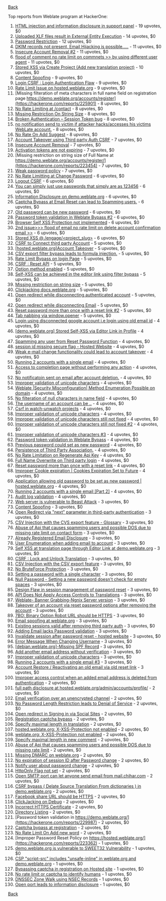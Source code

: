 [Back](../README.md)

Top reports from Weblate program at HackerOne:

1. [HTML injection and information disclosure in support panel](https://hackerone.com/reports/634312) - 19 upvotes, $0
2. [Uploaded XLF files result in External Entity Execution](https://hackerone.com/reports/232614) - 14 upvotes, $0
3. [Password Restriction](https://hackerone.com/reports/229920) - 12 upvotes, $0
4. [DKIM records not present, Email Hijacking is possible.....](https://hackerone.com/reports/253926) - 11 upvotes, $0
5. [Insecure Account Removal #2](https://hackerone.com/reports/229532) - 11 upvotes, $0
6. [flood of comment no rate limit on commnets \>\> by using different user agent](https://hackerone.com/reports/404035) - 11 upvotes, $0
7. [Stored XSS via Create Project (Add new translation project)](https://hackerone.com/reports/610219) - 10 upvotes, $0
8. [Content Spoofing](https://hackerone.com/reports/223430) - 9 upvotes, $0
9. [Login CSRF : Login Authentication Flaw](https://hackerone.com/reports/229528) - 9 upvotes, $0
10. [Rate Limit Issue on hosted.weblate.org](https://hackerone.com/reports/229825) - 9 upvotes, $0
11. [Missing filteration of meta characters in full name field on registration page https://demo.weblate.org/accounts/register](https://hackerone.com/reports/225901) - 8 upvotes, $0
12. [No Rate Limiting at /contact](https://hackerone.com/reports/229511) - 8 upvotes, $0
13. [Missing Restriction On String Size](https://hackerone.com/reports/257376) - 8 upvotes, $0
14. [Broken Authentication – Session Token bug](https://hackerone.com/reports/400826) - 8 upvotes, $0
15. [no notification send to victim if attacker hacks/accesses his victims WebLate account.](https://hackerone.com/reports/282772) - 8 upvotes, $0
16. [No Rate On Add Suggest](https://hackerone.com/reports/481654) - 8 upvotes, $0
17. [Account Takeover using Third party Auth CSRF](https://hackerone.com/reports/225653) - 7 upvotes, $0
18. [Insecure Account Removal](https://hackerone.com/reports/223355) - 7 upvotes, $0
19. [Activation tokens are not expiring](https://hackerone.com/reports/223339) - 7 upvotes, $0
20. [Missing restriction on string size of Full Name at https://demo.weblate.org/accounts/register/](https://hackerone.com/reports/223454) - 7 upvotes, $0
21. [Weak password policy](https://hackerone.com/reports/224572) - 7 upvotes, $0
22. [No Rate Limitting at Change Password](https://hackerone.com/reports/223694) - 6 upvotes, $0
23. [Logout CSRF](https://hackerone.com/reports/223329) - 6 upvotes, $0
24. [You can simply just use passwords that simply are as 123456](https://hackerone.com/reports/223374) - 6 upvotes, $0
25. [Information Disclosure on demo.weblate.org](https://hackerone.com/reports/229620) - 6 upvotes, $0
26. [Captcha Bypass at Email Reset can lead to Spamming users.](https://hackerone.com/reports/229541) - 6 upvotes, $0
27. [Old password can be new password](https://hackerone.com/reports/229577) - 6 upvotes, $0
28. [Password token validation in Weblate Bypass #2](https://hackerone.com/reports/244287) - 6 upvotes, $0
29. [Browser Self XSS Protection not implemented](https://hackerone.com/reports/400781) - 6 upvotes, $0
30. [2nd issue\>\>\> flood of email no rate limit on delete account confirmation email \>\>](https://hackerone.com/reports/404713) - 6 upvotes, $0
31. [Stored XSS @ /engage/\<project_slug\>](https://hackerone.com/reports/472391) - 6 upvotes, $0
32. [CSRF to Connect third party Account](https://hackerone.com/reports/225100) - 5 upvotes, $0
33. [[hosted.weblate.org]Account Takeover](https://hackerone.com/reports/223637) - 5 upvotes, $0
34. [CSV export filter bypass leads to formula injection.](https://hackerone.com/reports/223999) - 5 upvotes, $0
35. [Rate Limit Bypass on login Page](https://hackerone.com/reports/224460) - 5 upvotes, $0
36. [CSRF : Reset API](https://hackerone.com/reports/223333) - 5 upvotes, $0
37. [Option method enabled](https://hackerone.com/reports/230194) - 5 upvotes, $0
38. [Self-XSS can be achieved in the editor link using filter bypass](https://hackerone.com/reports/229735) - 5 upvotes, $0
39. [Missing restriction on string size](https://hackerone.com/reports/229796) - 5 upvotes, $0
40. [Clickjacking docs.weblate.org](https://hackerone.com/reports/223391) - 5 upvotes, $0
41. [Open redirect while disconnecting authenticated account](https://hackerone.com/reports/224317) - 5 upvotes, $0
42. [Open redirect while disconnecting Email](https://hackerone.com/reports/238117) - 5 upvotes, $0
43. [Reset password more than once with a reset link #2](https://hackerone.com/reports/245450) - 5 upvotes, $0
44. [Tab nabbing via window.opener](https://hackerone.com/reports/403891) - 5 upvotes, $0
45. [Login using disconnected google account i.e login using old email id](https://hackerone.com/reports/223427) - 4 upvotes, $0
46. [[demo.weblate.org] Stored Self-XSS via Editor Link in Profile](https://hackerone.com/reports/223331) - 4 upvotes, $0
47. [Spamming any user from Reset Password Function](https://hackerone.com/reports/223525) - 4 upvotes, $0
48. [session id missing secure flag - Hosted Website](https://hackerone.com/reports/224379) - 4 upvotes, $0
49. [Weak e-mail change functionality could lead to account takeover](https://hackerone.com/reports/223461) - 4 upvotes, $0
50. [Running 2 accounts with a single email](https://hackerone.com/reports/224072) - 4 upvotes, $0
51. [Access to completion page without performing any action](https://hackerone.com/reports/223846) - 4 upvotes, $0
52. [No notificatoin sent on email after account deletion.](https://hackerone.com/reports/229909) - 4 upvotes, $0
53. [Improper validation of unicode characters](https://hackerone.com/reports/229483) - 4 upvotes, $0
54. [Weblate |Security Misconfiguration| Method Enumeration Possible on domain](https://hackerone.com/reports/230648) - 4 upvotes, $0
55. [No filteration of null characters in name field](https://hackerone.com/reports/242945) - 4 upvotes, $0
56. [The username of an account can be ..](https://hackerone.com/reports/243609) - 4 upvotes, $0
57. [Csrf in watch-unwatch projects](https://hackerone.com/reports/229405) - 4 upvotes, $0
58. [Improper validation of unicode characters](https://hackerone.com/reports/242171) - 4 upvotes, $0
59. [Improper validation of unicode characters still not fixed](https://hackerone.com/reports/241596) - 4 upvotes, $0
60. [Improper validation of unicode characters still not fixed #2](https://hackerone.com/reports/243611) - 4 upvotes, $0
61. [Improper validation of unicode characters #3](https://hackerone.com/reports/243635) - 4 upvotes, $0
62. [Password token validation in Weblate Bypass](https://hackerone.com/reports/243842) - 4 upvotes, $0
63. [Previous password could set as new password](https://hackerone.com/reports/243616) - 4 upvotes, $0
64. [Persistence of Third Party Association.](https://hackerone.com/reports/241623) - 4 upvotes, $0
65. [No Rate Limitation on Regenerate Api Key](https://hackerone.com/reports/243619) - 4 upvotes, $0
66. [Full Name Overwrite on Third party login](https://hackerone.com/reports/241598) - 4 upvotes, $0
67. [Reset password more than once with a reset link](https://hackerone.com/reports/243594) - 4 upvotes, $0
68. [Improper Cookie expiration | Cookies Expiration Set to Future](https://hackerone.com/reports/232306) - 4 upvotes, $0
69. [Application allowing old password to be set as new password | hosted.weblate.org](https://hackerone.com/reports/264934) - 4 upvotes, $0
70. [Running 2 accounts with a single email [Part 2]](https://hackerone.com/reports/241608) - 4 upvotes, $0
71. [Audit log validation](https://hackerone.com/reports/296632) - 4 upvotes, $0
72. [Web server is vulnerable to Beast Attack](https://hackerone.com/reports/223350) - 3 upvotes, $0
73. [Content Spoofing](https://hackerone.com/reports/223630) - 3 upvotes, $0
74. [Open Redirect via "next" parameter in third-party authentication](https://hackerone.com/reports/223326) - 3 upvotes, $0
75. [CSV Injection with the CVS export feature - Glossary](https://hackerone.com/reports/224291) - 3 upvotes, $0
76. [Abuse of Api that causes spamming users and possible DOS due to missing rate limit on contact form](https://hackerone.com/reports/223542) - 3 upvotes, $0
77. [Already Registered Email Disclosure](https://hackerone.com/reports/223343) - 3 upvotes, $0
78. [User Enumeration when adding email to account](https://hackerone.com/reports/223531) - 3 upvotes, $0
79. [Self XSS at translation page through Editor Link at demo.weblate.org](https://hackerone.com/reports/223692) - 3 upvotes, $0
80. [CSRF : Lock and Unlock Translation](https://hackerone.com/reports/223345) - 3 upvotes, $0
81. [CSV Injection with the CSV export feature](https://hackerone.com/reports/223344) - 3 upvotes, $0
82. [No BruteForce Protection](https://hackerone.com/reports/223337) - 3 upvotes, $0
83. [Setting a password with a single character](https://hackerone.com/reports/223851) - 3 upvotes, $0
84. [Null Password - Setting a new password doesn't check for empty spaces](https://hackerone.com/reports/223618) - 3 upvotes, $0
85. [Design Flaw in session management of password reset](https://hackerone.com/reports/229417) - 3 upvotes, $0
86. [API Does Not Apply Access Controls to Translations](https://hackerone.com/reports/232994) - 3 upvotes, $0
87. [Weblate- Banner Grabbing-Ngnix Server version](https://hackerone.com/reports/230633) - 3 upvotes, $0
88. [Takeover of an account via reset password options after removing the account](https://hackerone.com/reports/230076) - 3 upvotes, $0
89. [7BO: Binary Option Robot URL should be HTTPS](https://hackerone.com/reports/225722) - 3 upvotes, $0
90. [Email spoofing at weblate.org](https://hackerone.com/reports/224186) - 3 upvotes, $0
91. [Existing sessions valid after removing third party auth](https://hackerone.com/reports/223475) - 3 upvotes, $0
92. [Adding Email lacks Password validation](https://hackerone.com/reports/229869) - 3 upvotes, $0
93. [Invalidate session after password reset - hosted website](https://hackerone.com/reports/224362) - 3 upvotes, $0
94. [Error Message When Changing Username](https://hackerone.com/reports/243664) - 3 upvotes, $0
95. [[debian.weblate.org]-Missing SPF Record](https://hackerone.com/reports/245518) - 3 upvotes, $0
96. [Add another email address without verification](https://hackerone.com/reports/265987) - 3 upvotes, $0
97. [Improper validation of unicode characters](https://hackerone.com/reports/278718) - 3 upvotes, $0
98. [Running 2 accounts with a single email #3](https://hackerone.com/reports/245304) - 3 upvotes, $0
99. [Account Restore / Reactivating an old email via old reset link](https://hackerone.com/reports/275303) - 3 upvotes, $0
100. [Improper access control when an added email address is deleted from authentication](https://hackerone.com/reports/223434) - 2 upvotes, $0
101. [full path disclosure at hosted.weblate.org/admin/accounts/profile/](https://hackerone.com/reports/225495) - 2 upvotes, $0
102. [Email verification over an unencrypted channel](https://hackerone.com/reports/224287) - 2 upvotes, $0
103. [No Password Length Restriction leads to Denial of Service](https://hackerone.com/reports/223854) - 2 upvotes, $0
104. [Open redirect in Signing in via Social Sites](https://hackerone.com/reports/223718) - 2 upvotes, $0
105. [Registration captcha bypass](https://hackerone.com/reports/223324) - 2 upvotes, $0
106. [Specify maximal length in translation](https://hackerone.com/reports/224015) - 2 upvotes, $0
107. [hosted.weblate.org: X-XSS-Protection not enabled](https://hackerone.com/reports/223396) - 2 upvotes, $0
108. [weblate.org: X-XSS-Protection not enabled](https://hackerone.com/reports/223723) - 2 upvotes, $0
109. [Specify maximal length in new comment](https://hackerone.com/reports/223931) - 2 upvotes, $0
110. [Abuse of Api that causes spamming users and possible DOS due to missing rate limit](https://hackerone.com/reports/223557) - 2 upvotes, $0
111. [Missing DMARC on weblate.org](https://hackerone.com/reports/223545) - 2 upvotes, $0
112. [No expiration of session ID after Password change](https://hackerone.com/reports/223327) - 2 upvotes, $0
113. [Notify user about password change](https://hackerone.com/reports/223609) - 2 upvotes, $0
114. [HttpOnly Flag not set](https://hackerone.com/reports/224006) - 2 upvotes, $0
115. [Open SMTP port can let anyone send email from mail.chihar.com](https://hackerone.com/reports/223435) - 2 upvotes, $0
116. [CSRF bypass ( Delate Source Translation From dictionaries ) in demo.weblate.org](https://hackerone.com/reports/230863) - 2 upvotes, $0
117. [Facebook share URL should be HTTPS](https://hackerone.com/reports/225769) - 2 upvotes, $0
118. [ClickJacking on Debug](https://hackerone.com/reports/225555) - 2 upvotes, $0
119. [Incorrect HTTPS Certificate](https://hackerone.com/reports/225540) - 2 upvotes, $0
120. [Directory Listing](https://hackerone.com/reports/223384) - 2 upvotes, $0
121. [Password token validation in https://demo.weblate.org/](https://hackerone.com/reports/229987) - 2 upvotes, $0
122. [Captcha bypass at registration](https://hackerone.com/reports/229584) - 2 upvotes, $0
123. [No Rate Limit On Add new word](https://hackerone.com/reports/479021) - 2 upvotes, $0
124. [Improper Password Reset Policy on https://hosted.weblate.org/](https://hackerone.com/reports/223362) - 1 upvotes, $0
125. [demo.weblate.org is vulnerable to SWEET32 Vulnerability](https://hackerone.com/reports/223653) - 1 upvotes, $0
126. [CSP "script-src" includes "unsafe-inline" in weblate.org and demo.weblate.org](https://hackerone.com/reports/231062) - 1 upvotes, $0
127. [Bypassing captcha in registration on Hosted site](https://hackerone.com/reports/224342) - 1 upvotes, $0
128. [No rate limit or captcha to identify humans](https://hackerone.com/reports/257384) - 1 upvotes, $0
129. [DNSSEC Zone Walk using NSEC Records](https://hackerone.com/reports/228471) - 1 upvotes, $0
130. [Open port leads to information disclosure](https://hackerone.com/reports/223421) - 1 upvotes, $0


[Back](../README.md)